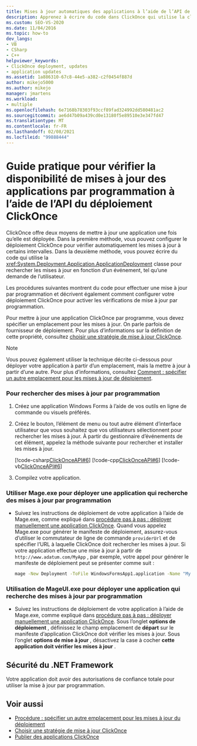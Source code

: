 ```yaml
---
title: Mises à jour automatiques des applications à l’aide de l’API de déploiement ClickOnce
description: Apprenez à écrire du code dans ClickOnce qui utilise la classe ApplicationDeployment pour rechercher les mises à jour en fonction d’un événement, tel qu’une demande de l’utilisateur.
ms.custom: SEO-VS-2020
ms.date: 11/04/2016
ms.topic: how-to
dev_langs:
- VB
- CSharp
- C++
helpviewer_keywords:
- ClickOnce deployment, updates
- application updates
ms.assetid: 1a886310-67c8-44e5-a382-c2f0454f887d
author: mikejo5000
ms.author: mikejo
manager: jmartens
ms.workload:
- multiple
ms.openlocfilehash: 6e7168b78303f93ccf89fad324992dd580481ac2
ms.sourcegitcommit: ae6d47b09a439cd0e13180f5e89510e3e347fd47
ms.translationtype: MT
ms.contentlocale: fr-FR
ms.lasthandoff: 02/08/2021
ms.locfileid: "99888444"
---
```

# <a name="how-to-check-for-application-updates-programmatically-using-the-clickonce-deployment-api"></a>Guide pratique pour vérifier la disponibilité de mises à jour des applications par programmation à l’aide de l’API du déploiement ClickOnce
ClickOnce offre deux moyens de mettre à jour une application une fois qu’elle est déployée. Dans la première méthode, vous pouvez configurer le déploiement ClickOnce pour vérifier automatiquement les mises à jour à certains intervalles. Dans la deuxième méthode, vous pouvez écrire du code qui utilise la <xref:System.Deployment.Application.ApplicationDeployment> classe pour rechercher les mises à jour en fonction d’un événement, tel qu’une demande de l’utilisateur.

 Les procédures suivantes montrent du code pour effectuer une mise à jour par programmation et décrivent également comment configurer votre déploiement ClickOnce pour activer les vérifications de mise à jour par programmation.

 Pour mettre à jour une application ClickOnce par programme, vous devez spécifier un emplacement pour les mises à jour. On parle parfois de fournisseur de déploiement. Pour plus d’informations sur la définition de cette propriété, consultez [choisir une stratégie de mise à jour ClickOnce](../deployment/choosing-a-clickonce-update-strategy.md).

> [!NOTE]
> Vous pouvez également utiliser la technique décrite ci-dessous pour déployer votre application à partir d’un emplacement, mais la mettre à jour à partir d’une autre. Pour plus d’informations, consultez [Comment : spécifier un autre emplacement pour les mises à jour de déploiement](../deployment/how-to-specify-an-alternate-location-for-deployment-updates.md).

### <a name="to-check-for-updates-programmatically"></a>Pour rechercher des mises à jour par programmation

1. Créez une application Windows Forms à l’aide de vos outils en ligne de commande ou visuels préférés.

2. Créez le bouton, l’élément de menu ou tout autre élément d’interface utilisateur que vous souhaitez que vos utilisateurs sélectionnent pour rechercher les mises à jour. À partir du gestionnaire d’événements de cet élément, appelez la méthode suivante pour rechercher et installer les mises à jour.

     [!code-csharp[ClickOnceAPI#6](../deployment/codesnippet/CSharp/how-to-check-for-application-updates-programmatically-using-the-clickonce-deployment-api_1.cs)]
     [!code-cpp[ClickOnceAPI#6](../deployment/codesnippet/CPP/how-to-check-for-application-updates-programmatically-using-the-clickonce-deployment-api_1.cpp)]
     [!code-vb[ClickOnceAPI#6](../deployment/codesnippet/VisualBasic/how-to-check-for-application-updates-programmatically-using-the-clickonce-deployment-api_1.vb)]

3. Compilez votre application.

### <a name="use-mageexe-to-deploy-an-application-that-checks-for-updates-programmatically"></a>Utiliser Mage.exe pour déployer une application qui recherche des mises à jour par programmation

- Suivez les instructions de déploiement de votre application à l’aide de Mage.exe, comme expliqué dans [procédure pas à pas : déployer manuellement une application ClickOnce](../deployment/walkthrough-manually-deploying-a-clickonce-application.md). Quand vous appelez Mage.exe pour générer le manifeste de déploiement, assurez-vous d’utiliser le commutateur de ligne de commande `providerUrl` et de spécifier l’URL à laquelle ClickOnce doit rechercher les mises à jour. Si votre application effectue une mise à jour à partir de `http://www.adatum.com/MyApp` , par exemple, votre appel pour générer le manifeste de déploiement peut se présenter comme suit :

    ```cmd
    mage -New Deployment -ToFile WindowsFormsApp1.application -Name "My App 1.0" -Version 1.0.0.0 -AppManifest 1.0.0.0\MyApp.manifest -providerUrl http://www.adatum.com/MyApp/MyApp.application
    ```

### <a name="using-mageuiexe-to-deploy-an-application-that-checks-for-updates-programmatically"></a>Utilisation de MageUI.exe pour déployer une application qui recherche des mises à jour par programmation

- Suivez les instructions de déploiement de votre application à l’aide de Mage.exe, comme expliqué dans [procédure pas à pas : déployer manuellement une application ClickOnce](../deployment/walkthrough-manually-deploying-a-clickonce-application.md). Sous l’onglet **options de déploiement** , définissez le champ emplacement de **départ** sur le manifeste d’application ClickOnce doit vérifier les mises à jour. Sous l’onglet **options de mise à jour** , désactivez la case à cocher **cette application doit vérifier les mises à jour** .

## <a name="net-framework-security"></a>Sécurité du .NET Framework
 Votre application doit avoir des autorisations de confiance totale pour utiliser la mise à jour par programmation.

## <a name="see-also"></a>Voir aussi
- [Procédure : spécifier un autre emplacement pour les mises à jour du déploiement](../deployment/how-to-specify-an-alternate-location-for-deployment-updates.md)
- [Choisir une stratégie de mise à jour ClickOnce](../deployment/choosing-a-clickonce-update-strategy.md)
- [Publier des applications ClickOnce](../deployment/publishing-clickonce-applications.md)